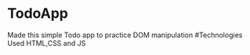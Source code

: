 # TodoApp
Made this simple Todo app to practice DOM manipulation
#Technologies
Used HTML,CSS and JS

